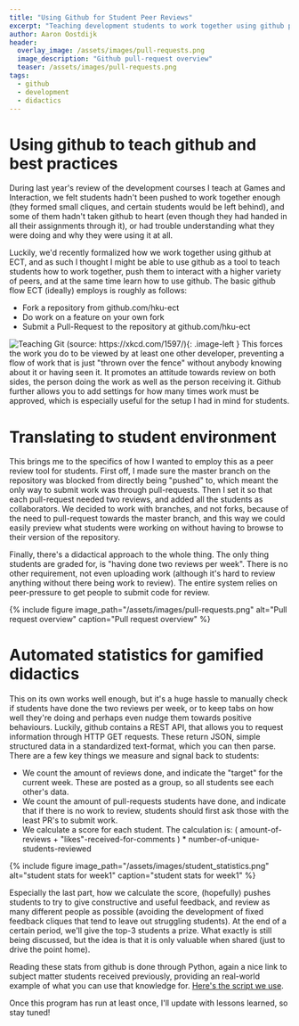 ```yaml
---
title: "Using Github for Student Peer Reviews"
excerpt: "Teaching development students to work together using github pull-requests as a peer-review tool"
author: Aaron Oostdijk
header:
  overlay_image: /assets/images/pull-requests.png
  image_description: "Github pull-request overview"
  teaser: /assets/images/pull-requests.png
tags: 
  - github
  - development
  - didactics
---
```


<style type="text/css">
.image-left {
  display: block;
  margin-left: auto;
  margin-right: auto;
  float: right;
}
</style>

# Using github to teach github and best practices
During last year's review of the development courses I teach at Games and Interaction, we felt students hadn't been pushed to work together enough (they formed small cliques, and certain students would be left behind), and some of them hadn't taken github to heart (even though they had handed in all their assignments through it), or had trouble understanding what they were doing and why they were using it at all.

Luckily, we'd recently formalized how we work together using github at ECT, and as such I thought I might be able to use github as a tool to teach students how to work together, push them to interact with a higher variety of peers, and at the same time learn how to use github. The basic github flow ECT (ideally) employs is roughly as follows:

 * Fork a repository from github.com/hku-ect
 * Do work on a feature on your own fork
 * Submit a Pull-Request to the repository at github.com/hku-ect

![Teaching Git (source: https://xkcd.com/1597/)](https://imgs.xkcd.com/comics/git.png){: .image-left } This forces the work you do to be viewed by at least one other developer, preventing a flow of work that is just "thrown over the fence" without anybody knowing about it or having seen it. It promotes an attitude towards review on both sides, the person doing the work as well as the person receiving it. Github further allows you to add settings for how many times work must be approved, which is especially useful for the setup I had in mind for students.

# Translating to student environment
This brings me to the specifics of how I wanted to employ this as a peer review tool for students. First off, I made sure the master branch on the repository was blocked from directly being "pushed" to, which meant the only way to submit work was through pull-requests. Then I set it so that each pull-request needed two reviews, and added all the students as collaborators. We decided to work with branches, and not forks, because of the need to pull-request towards the master branch, and this way we could easily preview what students were working on without having to browse to their version of the repository.

Finally, there's a didactical approach to the whole thing. The only thing students are graded for, is "having done two reviews per week". There is no other requirement, not even uploading work (although it's hard to review anything without there being work to review). The entire system relies on peer-pressure to get people to submit code for review.

{% include figure image_path="/assets/images/pull-requests.png" alt="Pull request overview" caption="Pull request overview" %}

# Automated statistics for gamified didactics
This on its own works well enough, but it's a huge hassle to manually check if students have done the two reviews per week, or to keep tabs on how well they're doing and perhaps even nudge them towards positive behaviours. Luckily, github contains a REST API, that allows you to request information through HTTP GET requests. These return JSON, simple structured data in a standardized text-format, which you can then parse. There are a few key things we measure and signal back to students:

 * We count the amount of reviews done, and indicate the "target" for the current week. These are posted as a group, so all students see each other's data.
 * We count the amount of pull-requests students have done, and indicate that if there is no work to review, students should first ask those with the least PR's to submit work.
 * We calculate a score for each student. The calculation is: ( amount-of-reviews + "likes"-received-for-comments ) * number-of-unique-students-reviewed
 
 {% include figure image_path="/assets/images/student_statistics.png" alt="student stats for week1" caption="student stats for week1" %}
 
Especially the last part, how we calculate the score, (hopefully) pushes students to try to give constructive and useful feedback, and review as many different people as possible (avoiding the development of fixed feedback cliques that tend to leave out struggling students). At the end of a certain period, we'll give the top-3 students a prize. What exactly is still being discussed, but the idea is that it is only valuable when shared (just to drive the point home).

Reading these stats from github is done through Python, again a nice link to subject matter students received previously, providing an real-world example of what you can use that knowledge for. [Here's the script we use](https://gitlab.com/snippets/1753337).

Once this program has run at least once, I'll update with lessons learned, so stay tuned!
